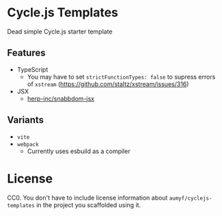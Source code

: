 # Cycle.js Templates

Dead simple Cycle.js starter template

## Features

- TypeScript
  - You may have to set `strictFunctionTypes: false` to supress errors of `xstream` (https://github.com/staltz/xstream/issues/316)
- JSX
  - [herp-inc/snabbdom-jsx](https://github.com/herp-inc/snabbdom-jsx)

## Variants

- `vite`
- `webpack`
  - Currently uses esbuild as a compiler

# License

CC0. You don't have to include license information about `aumyf/cyclejs-templates` in the project you scaffolded using it.
